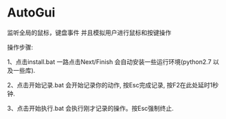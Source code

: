 # AutoGui
监听全局的鼠标，键盘事件 并且模拟用户进行鼠标和按键操作

操作步骤:

1、点击install.bat 一路点击Next/Finish 会自动安装一些运行环境(python2.7 以及一些库).

2、点击开始记录.bat 会开始记录你的动作, 按Esc完成记录, 按F2在此处延时1秒钟.

3、点击开始执行.bat 会执行刚才记录的操作。按Esc强制终止.
